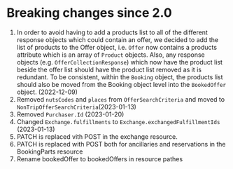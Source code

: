 # Breaking changes since 2.0

1. In order to avoid having to add a products list to all of the different
   response objects which could contain an offer, we decided to add the list of
   products to the Offer object, i.e. `Offer` now contains a products attribute
   which is an array of `Product` objects. Also, any response objects (e.g.
   `OfferCollectionResponse`) which now have the product list beside the offer
   list should have the product list removed as it is redundant. To be
   consistent, within the `Booking` object, the products list should also be
   moved from the Booking object level into the `BookedOffer` object.
   (2022-12-09)
2. Removed `nutsCodes` and `places` from `OfferSearchCriteria` and moved to
   `NonTripOfferSearchCriteria`(2023-01-13)
3. Removed `Purchaser.Id` (2023-01-20)
4. Changed `Exchange.fulfillments` to `Exchange.exchangedFulfillmentIds`
   (2023-01-13)
5.	PATCH is replaced vith POST in the exchange resource.
6. PATCH is replaced with POST both for ancillaries and reservations in the
   BookingParts resource 
7.	Rename bookedOffer to bookedOffers in resource pathes
